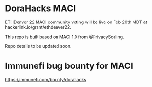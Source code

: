 # DoraHacks MACI

ETHDenver 22 MACI community voting will be live on Feb 20th MDT at hackerlink.io/grant/ethdenver22.

This repo is built based on MACI 1.0 from @PrivacyScaling.

Repo details to be updated soon.

# Immunefi bug bounty for MACI

https://immunefi.com/bounty/dorahacks

